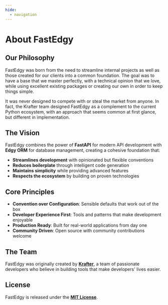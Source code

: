 ```yaml
---
hide:
  - navigation
---
```


# About FastEdgy

## Our Philosophy

FastEdgy was born from the need to streamline internal projects as well as those created for our clients into a
common foundation. The goal was to have a base that we master perfectly, with a technical opinion that we love,
while using excellent existing packages or creating our own in order to keep things simple.

It was never designed to compete with or steal the market from anyone. In fact, the Krafter team designed
FastEdgy as a complement to the current Python ecosystem, with an approach that seems common at first glance,
but different in implementation.

## The Vision

FastEdgy combines the power of **FastAPI** for modern API development with **Edgy ORM** for database
management, creating a cohesive foundation that:

- **Streamlines development** with opinionated but flexible conventions
- **Reduces boilerplate** through intelligent code generation
- **Maintains simplicity** while providing advanced features
- **Respects the ecosystem** by building on proven technologies

## Core Principles

- **Convention over Configuration**: Sensible defaults that work out of the box
- **Developer Experience First**: Tools and patterns that make development enjoyable
- **Production Ready**: Built for real-world applications from day one
- **Community Driven**: Open source with community contributions welcome

## The Team

FastEdgy was originally created by **[Krafter](https://krafter.io)**, a team of passionate developers who
believe in building tools that make developers' lives easier.

## License

FastEdgy is released under the **[MIT License](https://github.com/krafterio/fastedgy/blob/main/LICENSE)**.
